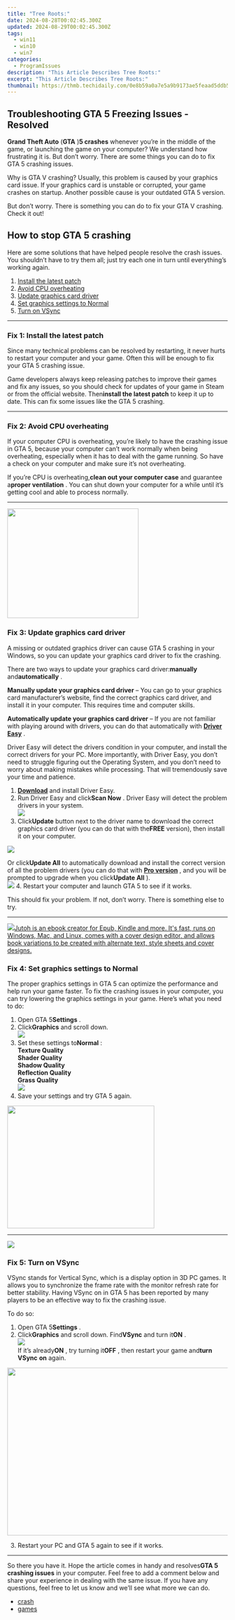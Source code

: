 ```yaml
---
title: "Tree Roots:"
date: 2024-08-28T00:02:45.300Z
updated: 2024-08-29T00:02:45.300Z
tags:
  - win11
  - win10
  - win7
categories:
  - ProgramIssues
description: "This Article Describes Tree Roots:"
excerpt: "This Article Describes Tree Roots:"
thumbnail: https://thmb.techidaily.com/0e8b59a0a7e5a9b9173ae5feaad5ddb56b135eee3ed22a8b3f83cf8fa8dfaeb8.jpg
---
```


## Troubleshooting GTA 5 Freezing Issues - Resolved

**Grand Theft Auto** (**GTA** )**5 crashes** whenever you’re in the middle of the game, or launching the game on your computer? We understand how frustrating it is. But don’t worry. There are some things you can do to fix GTA 5 crashing issues.

 Why is GTA V crashing? Usually, this problem is caused by your graphics card issue. If your graphics card is unstable or corrupted, your game crashes on startup. Another possible cause is your outdated GTA 5 version.

 But don’t worry. There is something you can do to fix your GTA V crashing. Check it out!

## How to stop GTA 5 crashing

 Here are some solutions that have helped people resolve the crash issues. You shouldn’t have to try them all; just try each one in turn until everything’s working again.

1. [Install the latest patch](https://tools.techidaily.com/drivereasy/download/)
2. [Avoid CPU overheating](https://tools.techidaily.com/drivereasy/download/)
3. [Update graphics card driver](https://tools.techidaily.com/drivereasy/download/)
4. [Set graphics settings to Normal](https://tools.techidaily.com/drivereasy/download/)
5. [Turn on VSync](https://tools.techidaily.com/drivereasy/download/)

---

### Fix 1: Install the latest patch

 Since many technical problems can be resolved by restarting, it never hurts to restart your computer and your game. Often this will be enough to fix your GTA 5 crashing issue.

 Game developers always keep releasing patches to improve their games and fix any issues, so you should check for updates of your game in Steam or from the official website. Then**install the latest patch** to keep it up to date. This can fix some issues like the GTA 5 crashing.

---

### Fix 2: Avoid CPU overheating

 If your computer CPU is overheating, you’re likely to have the crashing issue in GTA 5, because your computer can’t work normally when being overheating, especially when it has to deal with the game running. So have a check on your computer and make sure it’s not overheating.

 If you’re CPU is overheating,**clean out your computer case** and guarantee a**proper ventilation** . You can shut down your computer for a while until it’s getting cool and able to process normally.

---

<!-- affiliate ads begin -->
<a href="https://bluettius.sjv.io/c/5597632/2027209/17108" target="_top" id="2027209"><img src="//a.impactradius-go.com/display-ad/17108-2027209" border="0" alt="" width="300" height="250"/></a><img height="0" width="0" src="https://imp.pxf.io/i/5597632/2027209/17108" style="position:absolute;visibility:hidden;" border="0" />
<!-- affiliate ads end -->
### Fix 3: Update graphics card driver

 A missing or outdated graphics driver can cause GTA 5 crashing in your Windows, so you can update your graphics card driver to fix the crashing.

 There are two ways to update your graphics card driver:**manually** and**automatically** .

**Manually update your graphics card driver** – You can go to your graphics card manufacturer’s website, find the correct graphics card driver, and install it in your computer. This requires time and computer skills.

**Automatically update your graphics card driver** – If you are not familiar with playing around with drivers, you can do that automatically with **[Driver Easy](https://tools.techidaily.com/drivereasy/download/)**  .

 Driver Easy will detect the drivers condition in your computer, and install the correct drivers for your PC. More importantly, with Driver Easy, you don’t need to struggle figuring out the Operating System, and you don’t need to worry about making mistakes while processing. That will tremendously save your time and patience.

1. **[Download](https://tools.techidaily.com/drivereasy/download/)**  and install Driver Easy.
2. Run Driver Easy and click**Scan Now** . Driver Easy will detect the problem drivers in your system.  
![](https://www.drivereasy.com/wp-content/uploads/2017/03/Driver-Easy-Scan-Needed.jpg)
3. Click**Update** button next to the driver name to download the correct graphics card driver (you can do that with the**FREE** version), then install it on your computer.  
<!-- affiliate ads begin -->
<a href="https://secure.2checkout.com/order/checkout.php?PRODS=3851691&QTY=1&AFFILIATE=108875&CART=1"><img src="http://www.aiseesoft.com/avangate/30p/banner.jpg" border="0"></a>
<!-- affiliate ads end -->
 Or click**Update All** to automatically download and install the correct version of all the problem drivers (you can do that with **[Pro version](https://tools.techidaily.com/drivereasy/download/)**  , and you will be prompted to upgrade when you click**Update All** ).  
![](https://www.drivereasy.com/wp-content/uploads/2022/02/de-update-all-rtx-3080.jpg)
4. Restart your computer and launch GTA 5 to see if it works.

 This should fix your problem. If not, don’t worry. There is something else to try.

---

<!-- affiliate ads begin -->
<a href="https://secure.2checkout.com/order/checkout.php?PRODS=4694919&QTY=1&AFFILIATE=108875&CART=1"><img src="https://secure.avangate.com/images/merchant/bccefcc1b1eee9eca3ae4f5c1a281482/products/jutoh-logo-1200x1600.jpg" border="0">Jutoh is an ebook creator for Epub, Kindle and more. It's fast, runs on Windows, Mac, and Linux, comes with a cover design editor, and allows book variations to be created with alternate text, style sheets and cover designs. </a>
<!-- affiliate ads end -->
### Fix 4: Set graphics settings to Normal

 The proper graphics settings in GTA 5 can optimize the performance and help run your game faster. To fix the crashing issues in your computer, you can try lowering the graphics settings in your game. Here’s what you need to do:

1. Open GTA 5**Settings** .
2. Click**Graphics** and scroll down.  
![](https://images.drivereasy.com/wp-content/uploads/2018/09/img_5ba351a0e7086.jpg)
3. Set these settings to**Normal** :  
**Texture Quality**  
**Shader Quality**  
**Shadow Quality**  
**Reflection Quality**  
 **Grass Quality**  
![](https://images.drivereasy.com/wp-content/uploads/2018/09/img_5ba3516a59b02.jpg)
4. Save your settings and try GTA 5 again.
<!-- affiliate ads begin -->
<a href="https://getlyla.pxf.io/c/5597632/1455723/15391" target="_top" id="1455723"><img src="//a.impactradius-go.com/display-ad/15391-1455723" border="0" alt="" width="336" height="280"/></a><img height="0" width="0" src="https://imp.pxf.io/i/5597632/1455723/15391" style="position:absolute;visibility:hidden;" border="0" />
<!-- affiliate ads end -->

---

<!-- affiliate ads begin -->
<a href="https://secure.2checkout.com/order/checkout.php?PRODS=4940312&QTY=1&AFFILIATE=108875&CART=1"><img src="https://secure.avangate.com/images/merchant/333ac5d90817d69113471fbb6e531bee/sps-partnership-728x90eng.png" border="0"></a>
<!-- affiliate ads end -->
### Fix 5: Turn on VSync

 VSync stands for Vertical Sync, which is a display option in 3D PC games. It allows you to synchronize the frame rate with the monitor refresh rate for better stability. Having VSync on in GTA 5 has been reported by many players to be an effective way to fix the crashing issue.

To do so:

1. Open GTA 5**Settings** .
2. Click**Graphics** and scroll down. Find**VSync** and turn it**ON** .  
![](https://images.drivereasy.com/wp-content/uploads/2018/09/img_5ba3522a38573.jpg)  
 If it’s already**ON** , try turning it**OFF** , then restart your game and**turn VSync** **on** again.
<!-- affiliate ads begin -->
<a href="https://ship7com.pxf.io/c/5597632/1509856/17634" target="_top" id="1509856"><img src="//a.impactradius-go.com/display-ad/17634-1509856" border="0" alt="" width="730" height="383"/></a>
<!-- affiliate ads end -->
3. Restart your PC and GTA 5 again to see if it works.

---

 So there you have it. Hope the article comes in handy and resolves**GTA 5 crashing issues** in your computer. Feel free to add a comment below and share your experience in dealing with the same issue. If you have any questions, feel free to let us know and we’ll see what more we can do.

* [crash](https://tools.techidaily.com/drivereasy/download/)
* [games](https://tools.techidaily.com/drivereasy/download/)

<ins class="adsbygoogle"
     style="display:block"
     data-ad-format="autorelaxed"
     data-ad-client="ca-pub-7571918770474297"
     data-ad-slot="1223367746"></ins>



<ins class="adsbygoogle"
     style="display:block"
     data-ad-client="ca-pub-7571918770474297"
     data-ad-slot="8358498916"
     data-ad-format="auto"
     data-full-width-responsive="true"></ins>


